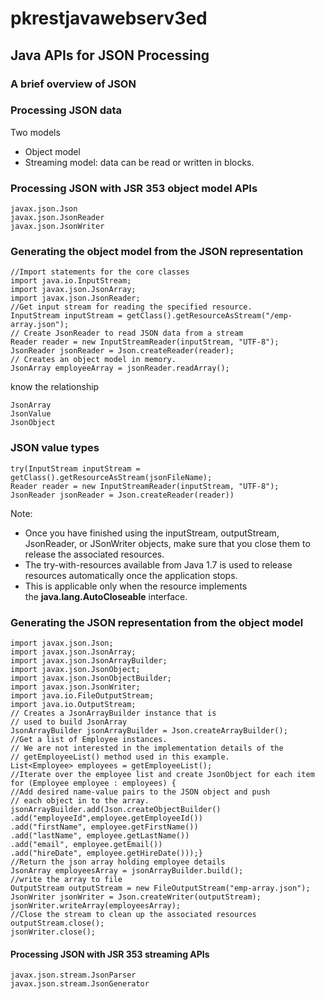 # pkrestjavawebserv3ed
## Java APIs for JSON Processing
### A brief overview of JSON

### Processing JSON data
Two models
- Object model
- Streaming model: data can be read or written in blocks. 

### Processing JSON with JSR 353 object model APIs
```
javax.json.Json
javax.json.JsonReader
javax.json.JsonWriter
```

### Generating the object model from the JSON representation
```
//Import statements for the core classes 
import java.io.InputStream; 
import javax.json.JsonArray; 
import javax.json.JsonReader;   
//Get input stream for reading the specified resource. 
InputStream inputStream = getClass().getResourceAsStream("/emp-array.json"); 
// Create JsonReader to read JSON data from a stream  
Reader reader = new InputStreamReader(inputStream, "UTF-8"); 
JsonReader jsonReader = Json.createReader(reader); 
// Creates an object model in memory. 
JsonArray employeeArray = jsonReader.readArray(); 
```

know the relationship
```
JsonArray
JsonValue
JsonObject
```

### JSON value types
```
try(InputStream inputStream = getClass().getResourceAsStream(jsonFileName);
Reader reader = new InputStreamReader(inputStream, "UTF-8");            
JsonReader jsonReader = Json.createReader(reader))
```
Note:
- Once you have finished using the inputStream, outputStream, JsonReader, or JSonWriter objects, make sure that you close them to release the associated resources. 
- The try-with-resources available from Java 1.7 is used to release resources automatically once the application stops. 
- This is applicable only when the resource implements the __java.lang.AutoCloseable__ interface.



### Generating the JSON representation from the object model
```
import javax.json.Json; 
import javax.json.JsonArray; 
import javax.json.JsonArrayBuilder; 
import javax.json.JsonObject; 
import javax.json.JsonObjectBuilder; 
import javax.json.JsonWriter; 
import java.io.FileOutputStream; 
import java.io.OutputStream;   
// Creates a JsonArrayBuilder instance that is 
// used to build JsonArray 
JsonArrayBuilder jsonArrayBuilder = Json.createArrayBuilder();  
//Get a list of Employee instances. 
// We are not interested in the implementation details of the 
// getEmployeeList() method used in this example. 
List<Employee> employees = getEmployeeList();  
//Iterate over the employee list and create JsonObject for each item 
for (Employee employee : employees) {  
//Add desired name-value pairs to the JSON object and push 
// each object in to the array.   
jsonArrayBuilder.add(Json.createObjectBuilder()
.add("employeeId",employee.getEmployeeId())
.add("firstName", employee.getFirstName())
.add("lastName", employee.getLastName())
.add("email", employee.getEmail())
.add("hireDate", employee.getHireDate()));} 
//Return the json array holding employee details 
JsonArray employeesArray = jsonArrayBuilder.build();  
//write the array to file 
OutputStream outputStream = new FileOutputStream("emp-array.json"); 
JsonWriter jsonWriter = Json.createWriter(outputStream); 
jsonWriter.writeArray(employeesArray);  
//Close the stream to clean up the associated resources 
outputStream.close(); 
jsonWriter.close(); 
```
#### Processing JSON with JSR 353 streaming APIs
```
javax.json.stream.JsonParser
javax.json.stream.JsonGenerator
```
